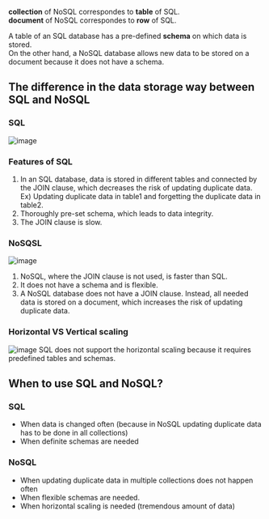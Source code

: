 **collection** of NoSQL correspondes to **table** of SQL.<br>
**document** of NoSQL correspondes to **row** of SQL.<br>

A table of an SQL database has a pre-defined **schema** on which data is stored.<br>
On the other hand, a NoSQL database allows new data to be stored on a document because it does not have a schema.<br>

## The difference in the data storage way between SQL and NoSQL
### SQL
![image](https://user-images.githubusercontent.com/67142421/177896991-3d9ef63a-30d7-4c7a-9695-cc48baa8b120.png)

### Features of SQL
1. In an SQL database, data is stored in different tables and connected by the JOIN clause, which decreases the risk of updating duplicate data.
Ex) Updating duplicate data in table1 and forgetting the duplicate data in table2.
2. Thoroughly pre-set schema, which leads to data integrity.
3. The JOIN clause is slow.

### NoSQSL
![image](https://user-images.githubusercontent.com/67142421/177898003-73e84048-afd7-4979-91f3-798c07ab27fa.png)

1. NoSQL, where the JOIN clause is not used, is faster than SQL.
2. It does not have a schema and is flexible. 
3. A NoSQL database does not have a JOIN clause. Instead, all needed data is stored on a document, which increases the risk of updating duplicate data.

### Horizontal VS Vertical scaling
![image](https://user-images.githubusercontent.com/67142421/177931196-ed491a87-8be9-4cf5-b9f4-a39e2a945974.png)
SQL does not support the horizontal scaling because it requires predefined tables and schemas.

## When to use SQL and NoSQL?
### SQL
* When data is changed often (because in NoSQL updating duplicate data has to be done in all collections)
* When definite schemas are needed

### NoSQL
* When updating duplicate data in multiple collections does not happen often
* When flexible schemas are needed.
* When horizontal scaling is needed (tremendous amount of data)
